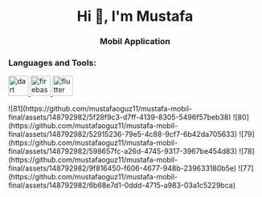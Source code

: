 <h1 align="center">Hi 👋, I'm Mustafa</h1>
<h3 align="center">Mobil Application</h3>


<p align="left">
</p>

<h3 align="left">Languages and Tools:</h3>
<p align="left"> <a href="https://dart.dev" target="_blank" rel="noreferrer"> <img src="https://www.vectorlogo.zone/logos/dartlang/dartlang-icon.svg" alt="dart" width="40" height="40"/> </a> <a href="https://firebase.google.com/" target="_blank" rel="noreferrer"> <img src="https://www.vectorlogo.zone/logos/firebase/firebase-icon.svg" alt="firebase" width="40" height="40"/> </a> <a href="https://flutter.dev" target="_blank" rel="noreferrer"> <img src="https://www.vectorlogo.zone/logos/flutterio/flutterio-icon.svg" alt="flutter" width="40" height="40"/> </a> </p>
![81](https://github.com/mustafaoguz11/mustafa-mobil-final/assets/148792982/5f28f9c3-d7ff-4139-8305-5496f57beb38)
![80](https://github.com/mustafaoguz11/mustafa-mobil-final/assets/148792982/52915236-79e5-4c88-9cf7-6b42da705633)
![79](https://github.com/mustafaoguz11/mustafa-mobil-final/assets/148792982/598657fc-a26d-4745-9317-3967be454d83)
![78](https://github.com/mustafaoguz11/mustafa-mobil-final/assets/148792982/9f816450-f606-4677-948b-239633180b5e)
![77](https://github.com/mustafaoguz11/mustafa-mobil-final/assets/148792982/6b68e7d1-0ddd-4715-a983-03a1c5229bca)
